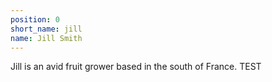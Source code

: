 ```yaml
---
position: 0
short_name: jill
name: Jill Smith
---
```


Jill is an avid fruit grower based in the south of France. TEST